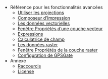 * Référence pour les fonctionnalités avancées
  - [Utiliser les projections](working_with_projections/working_with_projections.md)
  - [Composeur d’Impression](print_composer/print_composer.md)
  - [Les données vectorielles](working_with_vector/supported_data.md)
  - [Fenêtre Propriétés d’une couche vecteur](working_with_vector/vector_properties.md)
  - [Expressions](working_with_vector/expression.md)
  - [Calculatrice de champ](working_with_vector/field_calculator.md)
  - [Les données raster](working_with_raster/supported_data.md)
  - [Fenêtre Propriétés de la couche raster](working_with_raster/raster_properties.md)
  - [Configuration de GPSGate](gpsgate/gpsgate.md)
* Annexe
  - [Raccourcis](appendices/shortcuts.md)
  - [License](appendices/license.md)
